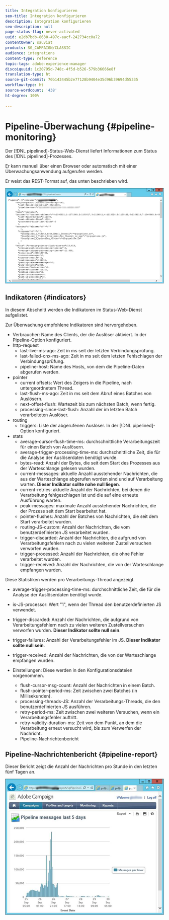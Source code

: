```yaml
---
title: Integration konfigurieren
seo-title: Integration konfigurieren
description: Integration konfigurieren
seo-description: null
page-status-flag: never-activated
uuid: e2db7bdb-8630-497c-aacf-242734cc0a72
contentOwner: sauviat
products: SG_CAMPAIGN/CLASSIC
audience: integrations
content-type: reference
topic-tags: adobe-experience-manager
discoiquuid: 1c20795d-748c-4f5d-b526-579b36666e8f
translation-type: ht
source-git-commit: 70b143445b2e77128b9404e35d96b39694d55335
workflow-type: ht
source-wordcount: '438'
ht-degree: 100%

---
```



# Pipeline-Überwachung {#pipeline-monitoring}

Der [!DNL pipelined]-Status-Web-Dienst liefert Informationen zum Status des [!DNL pipelined]-Prozesses.

Er kann manuell über einen Browser oder automatisch mit einer Überwachungsanwendung aufgerufen werden.

Er weist das REST-Format auf, das unten beschrieben wird.

![](assets/triggers_8.png)

## Indikatoren {#indicators}

In diesem Abschnitt werden die Indikatoren im Status-Web-Dienst aufgelistet.

Zur Überwachung empfohlene Indikatoren sind hervorgehoben.

* Verbraucher: Name des Clients, der die Auslöser aktiviert. In der Pipeline-Option konfiguriert.
* http-request
   * last-live-ms-ago: Zeit in ms seit der letzten Verbindungsprüfung.
   * last-failed-cnx-ms-ago: Zeit in ms seit dem letzten Fehlschlagen der Verbindungsprüfung.
   * pipeline-host: Name des Hosts, von dem die Pipeline-Daten abgerufen werden.
* pointer
   * current offsets: Wert des Zeigers in die Pipeline, nach untergeordnetem Thread.
   * last-flush-ms-ago: Zeit in ms seit dem Abruf eines Batches von Auslösern.
   * next-offset-flush: Wartezeit bis zum nächsten Batch, wenn fertig.
   * processing-since-last-flush: Anzahl der im letzten Batch verarbeiteten Auslöser.
* routing
   * triggers: Liste der abgerufenen Auslöser. In der [!DNL pipelined]-Option konfiguriert.
* stats
   * average-cursor-flush-time-ms: durchschnittliche Verarbeitungszeit für einen Batch von Auslösern.
   * average-trigger-processing-time-ms: durchschnittliche Zeit, die für die Analyse der Auslöserdaten benötigt wurde.
   * bytes-read: Anzahl der Bytes, die seit dem Start des Prozesses aus der Warteschlange gelesen wurden.
   * current-messages: aktuelle Anzahl ausstehender Nachrichten, die aus der Warteschlange abgerufen worden sind und auf Verarbeitung warten. **Dieser Indikator sollte nahe null liegen**.
   * current-retries: aktuelle Anzahl der Nachrichten, bei denen die Verarbeitung fehlgeschlagen ist und die auf eine erneute Ausführung warten.
   * peak-messages: maximale Anzahl ausstehender Nachrichten, die der Prozess seit dem Start bearbeitet hat.
   * pointer-flushes: Anzahl der Batches von Nachrichten, die seit dem Start verarbeitet wurden.
   * routing-JS-custom: Anzahl der Nachrichten, die vom benutzerdefinierten JS verarbeitet wurden.
   * trigger-discarded: Anzahl der Nachrichten, die aufgrund von Verarbeitungsfehlern nach zu vielen weiteren Zustellversuchen verworfen wurden.
   * trigger-processed: Anzahl der Nachrichten, die ohne Fehler verarbeitet wurden.
   * trigger-received: Anzahl der Nachrichten, die von der Warteschlange empfangen wurden.

Diese Statistiken werden pro Verarbeitungs-Thread angezeigt.

* average-trigger-processing-time-ms: durchschnittliche Zeit, die für die Analyse der Auslöserdaten benötigt wurde.
* is-JS-processor: Wert &quot;1&quot;, wenn der Thread den benutzerdefinierten JS verwendet.
* trigger-discarded: Anzahl der Nachrichten, die aufgrund von Verarbeitungsfehlern nach zu vielen weiteren Zustellversuchen verworfen wurden. **Dieser Indikator sollte null sein**.
* trigger-failures: Anzahl der Verarbeitungsfehler im JS. **Dieser Indikator sollte null sein**.
* trigger-received: Anzahl der Nachrichten, die von der Warteschlange empfangen wurden.

* Einstellungen: Diese werden in den Konfigurationsdateien vorgenommen.
   * flush-cursor-msg-count: Anzahl der Nachrichten in einem Batch.
   * flush-pointer-period-ms: Zeit zwischen zwei Batches (in Millisekunden).
   * processing-threads-JS: Anzahl der Verarbeitungs-Threads, die den benutzerdefinierten JS ausführen.
   * retry-period-ms: Zeit zwischen zwei weiteren Versuchen, wenn ein Verarbeitungsfehler auftritt.
   * retry-validity-duration-ms: Zeit von dem Punkt, an dem die Verarbeitung erneut versucht wird, bis zum Verwerfen der Nachricht.
   * Pipeline-Nachrichtenbericht

## Pipeline-Nachrichtenbericht {#pipeline-report}

Dieser Bericht zeigt die Anzahl der Nachrichten pro Stunde in den letzten fünf Tagen an.

![](assets/triggers_9.png)
